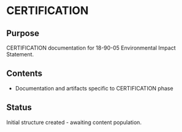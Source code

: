 # CERTIFICATION

## Purpose
CERTIFICATION documentation for 18-90-05 Environmental Impact Statement.

## Contents
- Documentation and artifacts specific to CERTIFICATION phase

## Status
Initial structure created - awaiting content population.
